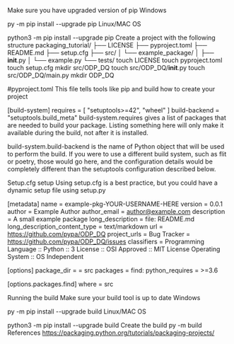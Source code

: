 Make sure you have upgraded version of pip
Windows

py -m pip install --upgrade pip
Linux/MAC OS

python3 -m pip install --upgrade pip
Create a project with the following structure
packaging_tutorial/
├── LICENSE
├── pyproject.toml
├── README.md
├── setup.cfg
├── src/
│   └── example_package/
│       ├── __init__.py
│       └── example.py
└── tests/
touch LICENSE
touch pyproject.toml
touch setup.cfg
mkdir src/ODP_DQ
touch src/ODP_DQ/__init__.py
touch src/ODP_DQ/main.py
mkdir ODP_DQ

#pyproject.toml
This file tells tools like pip and build how to create your project

[build-system]
requires = [
    "setuptools>=42",
    "wheel"
]
build-backend = "setuptools.build_meta"
build-system.requires gives a list of packages that are needed to build your package. Listing something here will only make it available during the build, not after it is installed.

build-system.build-backend is the name of Python object that will be used to perform the build. If you were to use a different build system, such as flit or poetry, those would go here, and the configuration details would be completely different than the setuptools configuration described below.

Setup.cfg setup
Using setup.cfg is a best practice, but you could have a dynamic setup file using setup.py

[metadata]
name = example-pkg-YOUR-USERNAME-HERE
version = 0.0.1
author = Example Author
author_email = author@example.com
description = A small example package
long_description = file: README.md
long_description_content_type = text/markdown
url = https://github.com/pypa/ODP_DQ
project_urls =
    Bug Tracker = https://github.com/pypa/ODP_DQ/issues
classifiers =
    Programming Language :: Python :: 3
    License :: OSI Approved :: MIT License
    Operating System :: OS Independent

[options]
package_dir =
    = src
packages = find:
python_requires = >=3.6

[options.packages.find]
where = src

Running the build
Make sure your build tool is up to date
Windows

py -m pip install --upgrade build
Linux/MAC OS

python3 -m pip install --upgrade build
Create the build
py -m build
References
https://packaging.python.org/tutorials/packaging-projects/